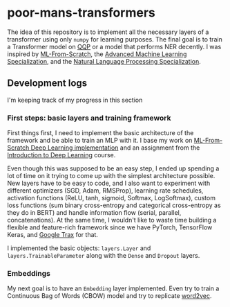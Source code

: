 # poor-mans-transformers

The idea of this repository is to implement all the necessary layers of a transformer using only `numpy` for learning
purposes. The final goal is to train a Transformer model on [QQP](https://www.kaggle.com/c/quora-question-pairs) or a
model that performs NER decently. I was inspired by
[ML-From-Scratch](https://github.com/eriklindernoren/ML-From-Scratch),
the [Advanced Machine Learning Specialization](https://www.coursera.org/specializations/aml), and
the [Natural Language Processing Specialization](https://www.coursera.org/specializations/natural-language-processing).

## Development logs

I'm keeping track of my progress in this section

### First steps: basic layers and training framework

First things first, I need to implement the basic architecture of the framework and be able to train an MLP with it. I
base my work
on [ML-From-Scratch Deep Learning implementation](https://github.com/eriklindernoren/ML-From-Scratch#deep-learning)
and an assignment from the [Introduction to Deep Learning](https://www.coursera.org/learn/intro-to-deep-learning)
course.

Even though this was supposed to be an easy step, I ended up spending a lot of time on it trying to come up with the
simplest architecture possible. New layers have to be easy to code, and I also want to experiment with different
optimizers (SGD, Adam, RMSProp), learning rate schedules, activation functions (ReLU, tanh, sigmoid, Softmax,
LogSoftmax), custom loss functions (sum binary cross-entropy and categorical cross-entropy as they do in BERT) and
handle information flow (serial, parallel, concatenations). At the same time, I wouldn't like to waste time building a
flexible and feature-rich framework since we have PyTorch, TensorFlow Keras,
and [Google Trax](https://github.com/google/trax) for that.

I implemented the basic objects: `layers.Layer` and `layers.TrainableParameter` along with the `Dense` and `Dropout`
layers.

### Embeddings

My next goal is to have an `Embedding` layer implemented. Even try to train a Continuous Bag of Words (CBOW) model and
try to replicate [word2vec]().